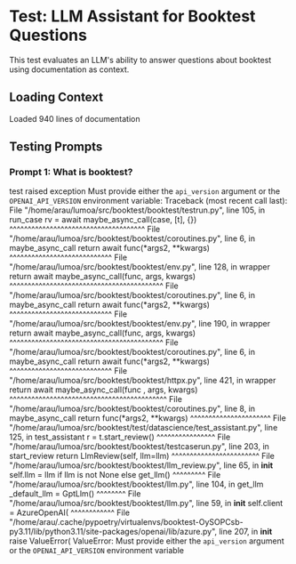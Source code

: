 # Test: LLM Assistant for Booktest Questions

This test evaluates an LLM's ability to answer questions about booktest
using documentation as context.


## Loading Context

Loaded 940 lines of documentation


## Testing Prompts


### Prompt 1: What is booktest?


test raised exception Must provide either the `api_version` argument or the `OPENAI_API_VERSION` environment variable:
Traceback (most recent call last):
  File "/home/arau/lumoa/src/booktest/booktest/testrun.py", line 105, in run_case
    rv = await maybe_async_call(case, [t], {})
         ^^^^^^^^^^^^^^^^^^^^^^^^^^^^^^^^^^^^^
  File "/home/arau/lumoa/src/booktest/booktest/coroutines.py", line 6, in maybe_async_call
    return await func(*args2, **kwargs)
           ^^^^^^^^^^^^^^^^^^^^^^^^^^^^
  File "/home/arau/lumoa/src/booktest/booktest/env.py", line 128, in wrapper
    return await maybe_async_call(func, args, kwargs)
           ^^^^^^^^^^^^^^^^^^^^^^^^^^^^^^^^^^^^^^^^^^
  File "/home/arau/lumoa/src/booktest/booktest/coroutines.py", line 6, in maybe_async_call
    return await func(*args2, **kwargs)
           ^^^^^^^^^^^^^^^^^^^^^^^^^^^^
  File "/home/arau/lumoa/src/booktest/booktest/env.py", line 190, in wrapper
    return await maybe_async_call(func, args, kwargs)
           ^^^^^^^^^^^^^^^^^^^^^^^^^^^^^^^^^^^^^^^^^^
  File "/home/arau/lumoa/src/booktest/booktest/coroutines.py", line 6, in maybe_async_call
    return await func(*args2, **kwargs)
           ^^^^^^^^^^^^^^^^^^^^^^^^^^^^
  File "/home/arau/lumoa/src/booktest/booktest/httpx.py", line 421, in wrapper
    return await maybe_async_call(func , args, kwargs)
           ^^^^^^^^^^^^^^^^^^^^^^^^^^^^^^^^^^^^^^^^^^^
  File "/home/arau/lumoa/src/booktest/booktest/coroutines.py", line 8, in maybe_async_call
    return func(*args2, **kwargs)
           ^^^^^^^^^^^^^^^^^^^^^^
  File "/home/arau/lumoa/src/booktest/test/datascience/test_assistant.py", line 125, in test_assistant
    r = t.start_review()
        ^^^^^^^^^^^^^^^^
  File "/home/arau/lumoa/src/booktest/booktest/testcaserun.py", line 203, in start_review
    return LlmReview(self, llm=llm)
           ^^^^^^^^^^^^^^^^^^^^^^^^
  File "/home/arau/lumoa/src/booktest/booktest/llm_review.py", line 65, in __init__
    self.llm = llm if llm is not None else get_llm()
                                           ^^^^^^^^^
  File "/home/arau/lumoa/src/booktest/booktest/llm.py", line 104, in get_llm
    _default_llm = GptLlm()
                   ^^^^^^^^
  File "/home/arau/lumoa/src/booktest/booktest/llm.py", line 59, in __init__
    self.client = AzureOpenAI(
                  ^^^^^^^^^^^^
  File "/home/arau/.cache/pypoetry/virtualenvs/booktest-OySOPCsb-py3.11/lib/python3.11/site-packages/openai/lib/azure.py", line 207, in __init__
    raise ValueError(
ValueError: Must provide either the `api_version` argument or the `OPENAI_API_VERSION` environment variable

